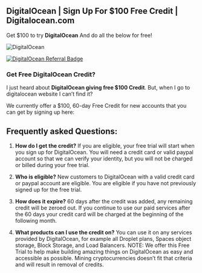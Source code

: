 ## DigitalOcean | Sign Up For $100 Free Credit | Digitalocean.com ##
Get $100 to try **DigitalOcean** And do all the below for free!

![DigitalOcean](https://blogging-techies.com/wp-content/uploads/2020/03/Como-instalar-WordPress-en-DigitalOcean.jpg "Get Free DigitalOcean Credit")


<a href="https://www.digitalocean.com/?refcode=dc81c2a75edd&utm_campaign=Referral_Invite&utm_medium=Referral_Program&utm_source=badge"><img src="https://web-platforms.sfo2.digitaloceanspaces.com/WWW/Badge%202.svg" alt="DigitalOcean Referral Badge" /></a>

### Get Free DigitalOcean Credit? ###

I just heard about **DigitalOcean giving free $100 Credit**. But, when I go to digitalocean website I can’t find it?

We currently offer a $100, 60-day Free Credit for new accounts that you can get by signing up here:


## Frequently asked Questions: ##

1. **How do I get the credit?** If you are eligible, your free trial will start when you sign up for DigitalOcean. You will need a credit card or valid paypal account so that we can verify your identity, but you will not be charged or billed during your free trial.

2. **Who is eligible?** New customers to DigitalOcean with a valid credit card or paypal account are eligible. You are eligible if you have not previously signed up for the free trial.

3. **How does it expire?** 60 days after the credit was added, any remaining credit will be zeroed out. If you continue to use our paid services after the 60 days your credit card will be charged at the beginning of the following month.

4. **What products can I use the credit on?** You can use it on any services provided by DigitalOcean, for example all Droplet plans, Spaces object storage, Block Storage, and Load Balancers. NOTE: We offer this Free Trial to help make building amazing things on DigitalOcean as easy and accessible as possible. Mining cryptocurrencies doesn’t fit that criteria and will result in removal of credits.



